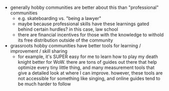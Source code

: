 - generally hobby communities are better about this than "professional" communities
	- e.g. skateboarding vs. "being a lawyer"
	- maybe because professional skills have these learnings gated behind certain hurdles? in this case, law school
	- there are financial incentives for those with the knowledge to withold its free distribution outside of the community
- grassroots hobby communities have better tools for learning / improvement / skill sharing
	- for example, it's SUPER easy for me to learn how to play my death knight better for WoW. there are tons of guides out there that help optimize every tiny little thing, and many measurement tools that give a detailed look at where I can improve. however, these tools are not accessible for something like singing, and online guides tend to be much harder to follow
